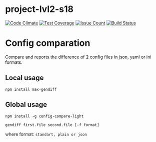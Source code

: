 # project-lvl2-s18

[![Code Climate](https://codeclimate.com/github/maximtop/project-lvl2-s18/badges/gpa.svg)](https://codeclimate.com/github/maximtop/project-lvl2-s18)
[![Test Coverage](https://codeclimate.com/github/maximtop/project-lvl2-s18/badges/coverage.svg)](https://codeclimate.com/github/maximtop/project-lvl2-s18/coverage)
[![Issue Count](https://codeclimate.com/github/maximtop/project-lvl2-s18/badges/issue_count.svg)](https://codeclimate.com/github/maximtop/project-lvl2-s18)
[![Build Status](https://travis-ci.org/maximtop/project-lvl2-s18.svg?branch=master)](https://travis-ci.org/maximtop/project-lvl2-s18)

# Config comparation 

Compare and reports the difference of 2 config files in json, yaml or ini formats.

## Local usage
```
npm install max-gendiff
```

## Global usage
```
npm install -g config-compare-light

gendiff first.file second.file [-f format]
```

where format: `standart, plain or json`
